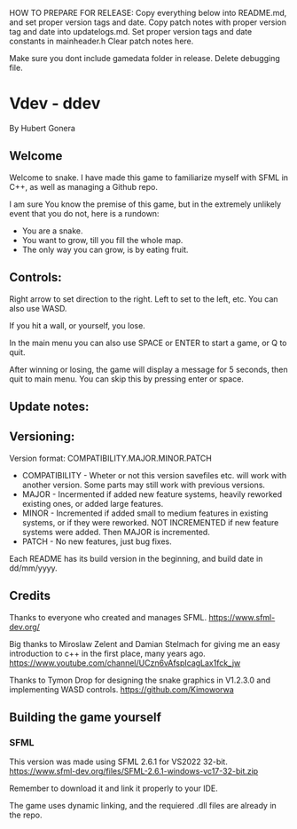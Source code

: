 HOW TO PREPARE FOR RELEASE:
Copy everything below into README.md, and set proper version tags and date.
Copy patch notes with proper version tag and date into updatelogs.md.
Set proper version tags and date constants in mainheader.h
Clear patch notes here.

Make sure you dont include gamedata folder in release.
Delete debugging file.

# Vdev - ddev
By Hubert Gonera

## Welcome

Welcome to snake.
I have made this game to familiarize myself with SFML in C++, as well as managing a Github repo.

I am sure You know the premise of this game, but in the extremely unlikely event that you do not, here is a rundown:
* You are a snake.
* You want to grow, till you fill the whole map.
* The only way you can grow, is by eating fruit.

## Controls:

Right arrow to set direction to the right. Left to set to the left, etc.
You can also use WASD.

If you hit a wall, or yourself, you lose.

In the main menu you can also use SPACE or ENTER to start a game, or Q to quit.

After winning or losing, the game will display a message for 5 seconds, then quit to main menu. You can skip this by pressing enter or space.

## Update notes:

## Versioning:

Version format: COMPATIBILITY.MAJOR.MINOR.PATCH

* COMPATIBILITY - Wheter or not this version savefiles etc. will work with another version. Some parts may still work with previous versions.
* MAJOR - Incermented if added new feature systems, heavily reworked existing ones, or added large features.
* MINOR - Incremented if added small to medium features in existing systems, or if they were reworked. NOT INCREMENTED if new feature systems were added. Then MAJOR is incremented.
* PATCH - No new features, just bug fixes.

Each README has its build version in the beginning, and build date in dd/mm/yyyy.

## Credits
Thanks to everyone who created and manages SFML.
https://www.sfml-dev.org/

Big thanks to Miroslaw Zelent and Damian Stelmach for giving me an easy introduction to c++ in the first place, many years ago.
https://www.youtube.com/channel/UCzn6vAfspIcagLax1fck_jw

Thanks to Tymon Drop for designing the snake graphics in V1.2.3.0 and implementing WASD controls.
https://github.com/Kimoworwa

## Building the game yourself

### SFML
This version was made using SFML 2.6.1 for VS2022 32-bit.
https://www.sfml-dev.org/files/SFML-2.6.1-windows-vc17-32-bit.zip

Remember to download it and link it properly to your IDE.

The game uses dynamic linking, and the requiered .dll files are already in the repo.
